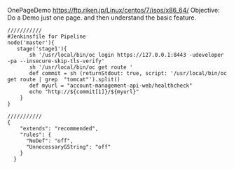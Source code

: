 OnePageDemo
https://ftp.riken.jp/Linux/centos/7/isos/x86_64/
Objective: Do a Demo just one page.
           and then understand the basic feature.
```     
///////////
#Jenkinsfile for Pipeline
node('master'){
   stage('stage1'){
       sh '/usr/local/bin/oc login https://127.0.0.1:8443 -udeveloper -pa --insecure-skip-tls-verify'
       sh '/usr/local/bin/oc get route ' 
       def commit = sh (returnStdout: true, script: '/usr/local/bin/oc get route | grep  "tomcat"').split()
       def myurl = "account-management-api-web/healthcheck"
       echo "http://${commit[1]}/${myurl}"
    }
}

///////////
{
    "extends": "recommended",
    "rules": {
      "NoDef": "off",
      "UnnecessaryGString": "off"
    }
  }
```
